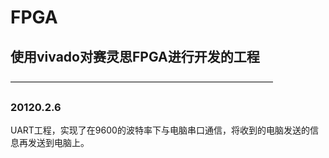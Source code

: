 ﻿# FPGA
## 使用vivado对赛灵思FPGA进行开发的工程
——————————————————————————————
### 20120.2.6
UART工程，实现了在9600的波特率下与电脑串口通信，将收到的电脑发送的信息再发送到电脑上。
